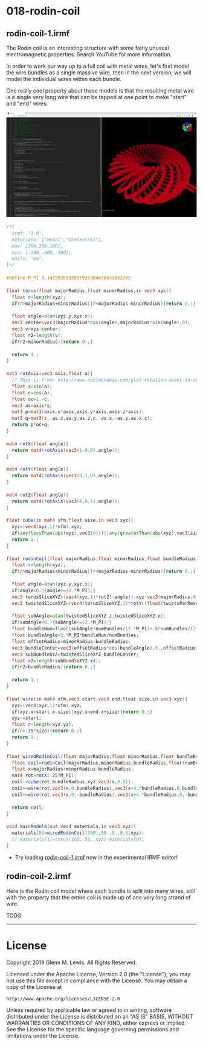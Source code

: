 # 018-rodin-coil

## rodin-coil-1.irmf

The Rodin coil is an interesting structure with some fairly unusual
electromagnetic properties. Search YouTube for more information.

In order to work our way up to a full coil with metal wires, let's
first model the wire bundles as a single massive wire, then in the
next version, we will model the individual wires within each bundle.

One really cool property about these models is that the resulting
metal wire is a single very long wire that can be tapped at one
point to make "start" and "end" wires.

![rodin-coil-1.png](rodin-coil-1.png)

```glsl
/*{
  irmf: "1.0",
  materials: ["metal","dielectric"],
  max: [200,200,100],
  min: [-200,-200,-100],
  units: "mm",
}*/

#define M_PI 3.1415926535897932384626433832795

float torus(float majorRadius,float minorRadius,in vec3 xyz){
  float r=length(xyz);
  if(r>majorRadius+minorRadius||r<majorRadius-minorRadius){return 0.;}

  float angle=atan(xyz.y,xyz.x);
  vec3 center=vec3(majorRadius*cos(angle),majorRadius*sin(angle),0);
  vec3 v=xyz-center;
  float r2=length(v);
  if(r2>minorRadius){return 0.;}

  return 1.;
}

mat3 rotAxis(vec3 axis,float a){
  // This is from: http://www.neilmendoza.com/glsl-rotation-about-an-arbitrary-axis/
  float s=sin(a);
  float c=cos(a);
  float oc=1.-c;
  vec3 as=axis*s;
  mat3 p=mat3(axis.x*axis,axis.y*axis,axis.z*axis);
  mat3 q=mat3(c,-as.z,as.y,as.z,c,-as.x,-as.y,as.x,c);
  return p*oc+q;
}

mat4 rotX(float angle){
  return mat4(rotAxis(vec3(1,0,0),angle));
}

mat4 rotY(float angle){
  return mat4(rotAxis(vec3(0,1,0),angle));
}

mat4 rotZ(float angle){
  return mat4(rotAxis(vec3(0,0,1),angle));
}

float cube(in mat4 xfm,float size,in vec3 xyz){
  xyz=(vec4(xyz,1)*xfm).xyz;
  if(any(lessThan(abs(xyz),vec3(0)))||any(greaterThan(abs(xyz),vec3(size)))){return 0.;}
  return 1.;
}

float rodinCoil(float majorRadius,float minorRadius,float bundleRadius,float numBundles,int twistsPerRevolution,in vec3 xyz){
  float r=length(xyz);
  if(r>majorRadius+minorRadius||r<majorRadius-minorRadius){return 0.;}

  float angle=atan(xyz.y,xyz.x);
  if(angle<0.){angle+=(2.*M_PI);}
  vec3 torusSliceXYZ=(vec4(xyz,1)*rotZ(-angle)).xyz-vec3(majorRadius,0,0);
  vec3 twistedSliceXYZ=(vec4(torusSliceXYZ,1)*rotY((float(twistsPerRevolution)+(1./numBundles))*angle)).xyz;

  float subAngle=atan(twistedSliceXYZ.z,twistedSliceXYZ.x);
  if(subAngle<0.){subAngle+=(2.*M_PI);}
  float bundleNum=floor(subAngle*numBundles/(2.*M_PI)+.5*numBundles/(2.*M_PI));
  float bundleAngle=2.*M_PI*bundleNum/numBundles;
  float offsetRadius=minorRadius-bundleRadius;
  vec3 bundleCenter=vec3(offsetRadius*cos(bundleAngle),0.,offsetRadius*sin(bundleAngle));
  vec3 subBundleXYZ=twistedSliceXYZ-bundleCenter;
  float r2=length(subBundleXYZ.xz);
  if(r2>bundleRadius){return 0.;}

  return 1.;
}

float wire(in mat4 xfm,vec3 start,vec3 end,float size,in vec3 xyz){
  xyz=(vec4(xyz,1)*xfm).xyz;
  if(xyz.x<start.x-size||xyz.x>end.x+size){return 0.;}
  xyz-=start;
  float r=length(xyz.yz);
  if(r>.75*size){return 0.;}
  return 1.;
}

float wiredRodinCoil(float majorRadius,float minorRadius,float bundleRadius,int numBundles,int twistsPerRevolution,in vec3 xyz){
  float coil=rodinCoil(majorRadius,minorRadius,bundleRadius,float(numBundles),twistsPerRevolution,xyz);
  float x=majorRadius+minorRadius-bundleRadius;
  mat4 rot=rotX(.25*M_PI);
  coil-=cube(rot,bundleRadius,xyz-vec3(x,0,0));
  coil+=wire(rot,vec3(x,0,bundleRadius),vec3(x+4.*bundleRadius,0,bundleRadius),bundleRadius,xyz);
  coil+=wire(rot,vec3(x,0,-bundleRadius),vec3(x+4.*bundleRadius,0,-bundleRadius),bundleRadius,xyz);

  return coil;
}

void mainModel4(out vec4 materials,in vec3 xyz){
  materials[0]=wiredRodinCoil(100.,50.,5.,9,3,xyz);
  // materials[1]=torus(100.,50.,xyz)-materials[0];
}
```

* Try loading [rodin-coil-1.irmf](https://gmlewis.github.io/irmf-editor/?s=github.com/gmlewis/irmf/blob/master/examples/018-rodin-coil/rodin-coil-1.irmf) now in the experimental IRMF editor!

## rodin-coil-2.irmf

Here is the Rodin coil model where each bundle is split into many wires, still
with the property that the entire coil is made up of one very long strand of
wire.

TODO

----------------------------------------------------------------------

# License

Copyright 2019 Glenn M. Lewis. All Rights Reserved.

Licensed under the Apache License, Version 2.0 (the "License");
you may not use this file except in compliance with the License.
You may obtain a copy of the License at

    http://www.apache.org/licenses/LICENSE-2.0

Unless required by applicable law or agreed to in writing, software
distributed under the License is distributed on an "AS IS" BASIS,
WITHOUT WARRANTIES OR CONDITIONS OF ANY KIND, either express or implied.
See the License for the specific language governing permissions and
limitations under the License.
